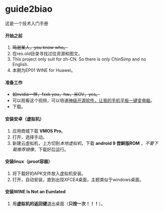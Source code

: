 # guide2biao
这是一个技术入门手册

#### 开始之前
1.  ~~鸣谢某人，you know who。~~
2.  在res.old目录寻找过往资源和图文。
3.  This project only suit for zh-CN. So there is only ChinSimp and no English. 
4.  本期为EP01 WINE for Huawei。

#### 准备工作
-  ~~如nvidia一样，fxxk you，hw。米OV，yes。~~
-  可以观看这个视频，可以倍速[神级开源软件，让我的手机平板一键变电脑](https://www.bilibili.com/video/BV1kPDnYbEZe)。
-  下载。

#### 安装安卓（虚拟机）
1.  应用商城下载 **VMOS Pro**。
2.  打开，选择手动。
3.  新建云虚拟机，上方切到*本地虚拟机*，下载 **android 9 尝鲜版ROM** ，*不要下载推荐镜像*，下载好后运行。

#### 安装linux（proot容器）
1.  将下载好的APK文件放入虚拟机安装。
2.  打开，自动安装，直到出现XFCE4桌面，主题类似于windows桌面。

#### 安装WINE Is Not an Eumlated
1.  用**虚拟机的返回键**退出桌面（**只按一次！！！**）。
